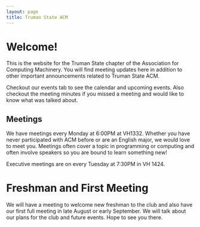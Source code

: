 ```yaml
---
layout: page
title: Truman State ACM
---
```


# Welcome!

This is the website for the Truman State chapter of the Association for Computing Machinery. You will find meeting updates here in addition to other important announcements related to Truman State ACM. 

Checkout our events tab to see the calendar and upcoming events. Also checkout the meeting minutes if you missed a meeting and would like to know what was talked about. 

## Meetings

We have meetings every Monday at 6:00PM at VH1332. Whether you have never participated with ACM before or are an English major, we would love to meet you. Meetings often cover a topic in programming or computing and often involve speakers so you are bound to learn something new!

Executive meetings are on every Tuesday at 7:30PM in VH 1424.

# Freshman and First Meeting

We will have a meeting to welcome new freshman to the club and also have our first full meeting in late August or early September. We will talk about our plans for the club and future events. Hope to see you there. 
